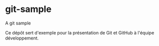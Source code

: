 git-sample
==========

A git sample

Ce dépôt sert d'exemple pour la présentation de Git et GitHub à l'équipe développement.
